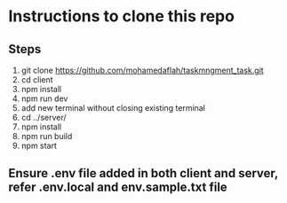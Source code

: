 # Instructions to clone this repo

## Steps 
  1. git clone https://github.com/mohamedaflah/taskmngment_task.git
  2. cd client
  3. npm install
  4. npm run dev
  5. add new terminal without closing existing terminal
  6. cd ../server/
  7. npm install
  8. npm run build
  9. npm start

## Ensure .env file added in both client and server, refer .env.local and env.sample.txt file